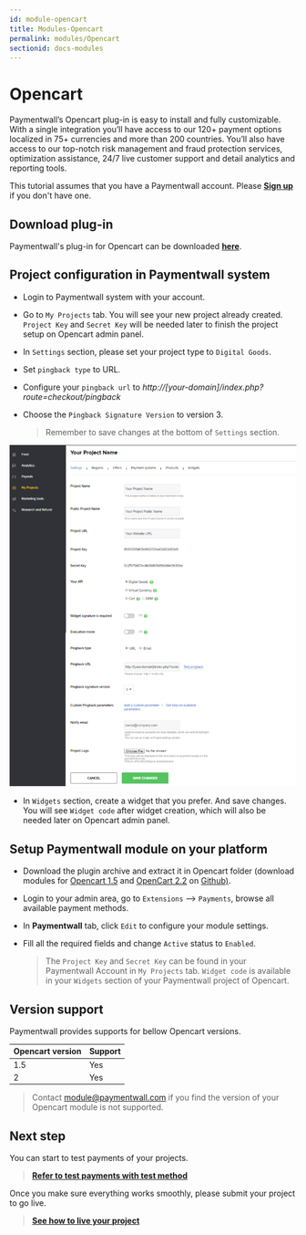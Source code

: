 ```yaml
---
id: module-opencart
title: Modules-Opencart
permalink: modules/Opencart
sectionid: docs-modules
---
```


# Opencart

Paymentwall’s Opencart plug-in is easy to install and fully customizable. With a single integration you’ll have access to our 120+ payment options localized in 75+ currencies and more than 200 countries. You’ll also have access to our top-notch risk management and fraud protection services, optimization assistance, 24/7 live customer support and detail analytics and reporting tools.

This tutorial assumes that you have a Paymentwall account. Please **[Sign up](https://api.paymentwall.com/pwaccount/signup?source=opencart&mode=merchant)** if you don't have one.

## Download plug-in

Paymentwall's plug-in for Opencart can be downloaded **[here](https://github.com/paymentwall)**.

## Project configuration in Paymentwall system

* Login to Paymentwall system with your account.

* Go to ```My Projects``` tab. You will see your new project already created. ```Project Key``` and ```Secret Key``` will be needed later to finish the project setup on Opencart admin panel.

* In ```Settings``` section, please set your project type to  ```Digital Goods```.

*  Set ```pingback type``` to URL.

*  Configure your ```pingback url``` to *http://[your-domain]/index.php?route=checkout/pingback*

* Choose the ```Pingback Signature Version``` to version 3.

  > Remember to save changes at the bottom of ```Settings``` section.

<div class="docs-img">
    <img src="/textures/pic/modules/opencart.png">
</div>

* In ```Widgets``` section, create a widget that you prefer. And save changes. You will see ```Widget code``` after widget creation, which will also be needed later on Opencart admin panel.

## Setup Paymentwall module on your platform

* Download the plugin archive and extract it in Opencart folder (download modules for [Opencart 1.5](https://github.com/paymentwall/module-opencart/releases/tag/v1.0.2) and [OpenCart 2.2](https://github.com/paymentwall/module-opencart/releases/tag/v2.2.0) on [Github)](https://github.com/paymentwall/module-opencart/releases).

* Login to your admin area, go to ```Extensions``` --> ```Payments```, browse all available payment methods.

* In **Paymentwall** tab, click ```Edit``` to configure your module settings.

* Fill all the required fields and change ```Active``` status to ```Enabled```.

  >The ```Project Key``` and ```Secret Key``` can be found in your Paymentwall Account in ```My Projects``` tab. ```Widget code``` is available in your ```Widgets``` section of your Paymentwall project of Opencart.


## Version support

Paymentwall provides supports for bellow Opencart versions.

|Opencart version|Support|
|:-------|:--------|
|1.5|Yes|
|2|Yes|

> Contact [module@paymentwall.com](mailto:module@paymentwall.com) if you find the version of your Opencart module is not supported.


## Next step

You can start to test payments of your projects.

> **[Refer to test payments with test method](/sandbox/test-payment)**

Once you make sure everything works smoothly, please submit your project to go live.

> **[See how to live your project](/go_live-home)**